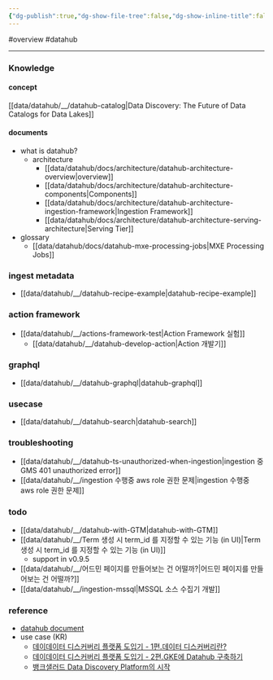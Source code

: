 ```yaml
---
{"dg-publish":true,"dg-show-file-tree":false,"dg-show-inline-title":false,"permalink":"/data/datahub/__datahub_overview/","dgShowInlineTitle":false,"dgShowFileTree":false,"dgPassFrontmatter":true,"noteIcon":"","created":"","updated":""}
---
```


#overview #datahub 

---

### Knowledge

#### concept
[[data/datahub/__/datahub-catalog\|Data Discovery: The Future of Data Catalogs for Data Lakes]]

#### documents
- what is datahub?
	- architecture
		- [[data/datahub/docs/architecture/datahub-architecture-overview\|overview]]
		- [[data/datahub/docs/architecture/datahub-architecture-components\|Components]]
		- [[data/datahub/docs/architecture/datahub-architecture-ingestion-framework\|Ingestion Framework]]
		- [[data/datahub/docs/architecture/datahub-architecture-serving-architecture\|Serving Tier]]
- glossary
	- [[data/datahub/docs/datahub-mxe-processing-jobs\|MXE Processing Jobs]]

### ingest metadata
- [[data/datahub/__/datahub-recipe-example\|datahub-recipe-example]]

### action framework
- [[data/datahub/__/actions-framework-test\|Action Framework 실험]]
	- [[data/datahub/__/datahub-develop-action\|Action 개발기]]

### graphql
- [[data/datahub/__/datahub-graphql\|datahub-graphql]]

### usecase
- [[data/datahub/__/datahub-search\|datahub-search]]

### troubleshooting
- [[data/datahub/__/datahub-ts-unauthorized-when-ingestion\|ingestion 중 GMS 401 unauthorized error]]
- [[data/datahub/__/ingestion 수행중 aws role 권한 문제\|ingestion 수행중 aws role 권한 문제]]

### todo
- [[data/datahub/__/datahub-with-GTM\|datahub-with-GTM]]
- [[data/datahub/__/Term 생성 시 term_id 를 지정할 수 있는 기능 (in UI)\|Term 생성 시 term_id 를 지정할 수 있는 기능 (in UI)]]
	- support in v0.9.5
- [[data/datahub/__/어드민 페이지를 만들어보는 건 어떨까?\|어드민 페이지를 만들어보는 건 어떨까?]]
- [[data/datahub/__/ingestion-mssql\|MSSQL 소스 수집기 개발]]

### reference
- [datahub document](https://datahubproject.io/docs/)
- use case (KR)
	- [데이데이터 디스커버리 플랫폼 도입기 - 1편.데이터 디스커버리란?](https://tech.socarcorp.kr/data/2022/02/25/data-discovery-platform-01.html)
	- [데이데이터 디스커버리 플랫폼 도입기 - 2편.GKE에 Datahub 구축하기](https://tech.socarcorp.kr/data/2022/03/16/metdata-platform-02.html)
	- [뱅크샐러드 Data Discovery Platform의 시작](https://blog.banksalad.com/tech/the-starting-of-datadiscoveryplatform-era-in-banksalad/)